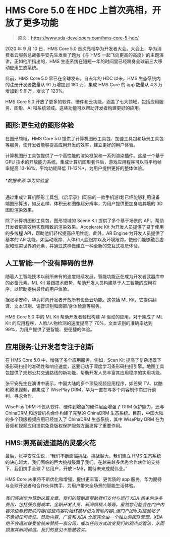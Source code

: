 # HMS Core 5.0 在 HDC 上首次亮相，开放了更多功能

> 原文：<https://www.xda-developers.com/hms-core-5-hdc/>

2020 年 9 月 10 日，HMS Core 5.0 首次亮相华为开发者大会。大会上，华为消费者云服务总裁张平安先生发表了题为《与 HMS 一起飞向更高的高度》的主题演讲。正如他所指出的，HMS 生态系统在短短一年的时间里已经跻身全球前三大移动应用生态系统。

此前，HMS Core 5.0 早已在全球发布。自去年的 HDC 以来，HMS 生态系统内的注册开发者数量从 91 万增加到 180 万，集成 HMS Core 的 app 数量从 4.3 万增加到 9.6 万，增长了 123%。

HMS Core 5.0 开放了更多的软件、硬件和云功能，涵盖了七大领域，包括应用服务、图形、AI 和系统领域。这些功能可以帮助开发者构建更好的应用。

## 图形:更生动的图形体验

在图形领域，HMS Core 5.0 提供了计算机图形工具包、加速工具包和场景工具包等服务，使开发者能够提高应用开发的效率，建立更好的用户体验。

计算机图形工具包提供了一个高性能的渲染框架和一系列渲染插件。这是一个基于 GPU 技术的开放能力系统。集成计算机图形套件后，游戏应用程序可以将平均帧率提高 13-16%，平均功耗降低 11-13%*，为用户提供更好的整体体验。

###### *数据来源:华为实验室

通过集成计算机图形工具包,《启示录》(网易的一款手机游戏)已经能够利用设备端图形算法，如反走样、体积云和图像超分辨率，为用户提供更加身临其境的 3D 图形渲染效果。

除了计算机图形工具包，图形领域的 Scene Kit 提供了多个基于场景的 API，帮助开发者更高效地实现精致的渲染效果。Accelerate Kit 为开发人员提供了易于使用的多线程 API，帮助他们轻松提高应用性能。此外，AR Engine 为开发人员提供了基本的 AR 功能，如运动跟踪、人体和人脸跟踪以及环境跟踪，使他们能够融合虚拟和现实世界的元素，并通过这样做建立一种全新的交互式视觉体验。

## 人工智能:一个没有障碍的世界

随着人工智能技术以前所未有的速度继续发展，智能功能正在成为开发者武器库中的必备元素。ML Kit 紧跟技术趋势，帮助开发人员构建基于人工智能的应用程序，以帮助提供最佳的用户体验。

据张平安称，华为将向开发者开放所有设备云功能。这包括 ML Kit，它提供翻译、文本识别、语音识别和面部/身体检测等服务。

HMS Core 5.0 中的 ML Kit 帮助开发者轻松构建 AI 驱动的应用。对于集成了 ML Kit 的应用程序，人脸/人物检测的速度提高了 70%，文本识别的准确率达到 99%，为用户提供了更智能、更便捷的体验。

## 应用服务:让开发者专注于创新

在 HMS Core 5.0 中，增强了多个应用服务。例如，Scan Kit 提高了复杂场景下条形码扫描的准确性和响应速度，这要归功于深度学习条形码扫描引擎。地图工具包提供了规划公共交通路线的新功能，帮助开发人员丰富其应用程序的实用功能。

张平安先生在演讲中表示，中国大陆的多个顶级视频应用程序，如芒果 TV、优酷和腾讯视频，都集成了 WisePlay DRM，华为一直在与多个内容制作商进行谈判，寻求合作。

WisePlay DRM 不仅从软件、硬件到增强的硬件层面增强了 DRM 保护能力，还与 ChinaDRM 和运营机构合作构建了完整的 ChinaDRM 生态系统。目前，中国大陆的多个顶级视频应用已经加入了 ChinaDRM 生态系统，其中 WisePlay DRM 在为音频和视频应用提供免费版权保护服务方面发挥了重要作用。

## HMS:照亮前进道路的灵感火花

最后，张平安先生说，“我们不断面临挑战。挑战越大，我们建立 HMS 生态系统的决心越大。我们面临的巨大挑战鼓舞了我们。在越来越多优秀合作伙伴的支持下，我们携手全球 7 亿用户，开放 HMS，期待未来成就伟业。”

HMS Core 未来将不断优化和增强，提供更丰富、更优质的 app 服务，华为期待与全球开发者和合作伙伴携手，为用户带来全场景的智能生活体验。

###### 我们感谢华为赞助这篇文章。我们的赞助商帮助我们支付与运行 XDA 相关的许多费用，包括服务器成本、全职开发人员、新闻撰稿人等等。虽然您可能会在门户内容旁边看到赞助内容(这些内容将始终被标记为赞助内容),但门户团队对这些帖子不承担任何责任。赞助内容、广告和 XDA 仓库完全由一个独立的团队管理。XDA 绝不会通过接受金钱来赞扬一家公司，或以任何方式改变我们的观点或看法，从而损害其新闻诚信。我们的意见不能被收买。